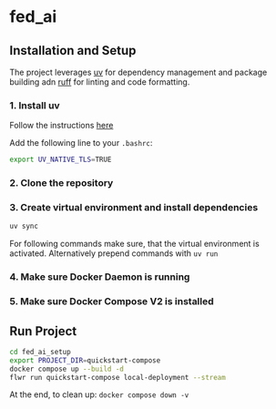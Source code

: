 # fed_ai

## Installation and Setup

The project leverages [uv](https://docs.astral.sh/uv/) for dependency management and package building adn [ruff](https://docs.astral.sh/ruff/) for linting and code formatting. 

### 1. Install uv

Follow the instructions [here](https://docs.astral.sh/uv/getting-started/installation/)

Add the following line to your `.bashrc`:

```sh
export UV_NATIVE_TLS=TRUE
```

### 2. Clone the repository

### 3. Create virtual environment and install dependencies

```sh
uv sync
```

For following commands make sure, that the virtual environment is activated. Alternatively prepend commands with `uv run`

### 4. Make sure Docker Daemon is running

### 5. Make sure Docker Compose V2 is installed

## Run Project

```sh
cd fed_ai_setup
export PROJECT_DIR=quickstart-compose
docker compose up --build -d
flwr run quickstart-compose local-deployment --stream
```

At the end, to clean up:
```docker compose down -v```
